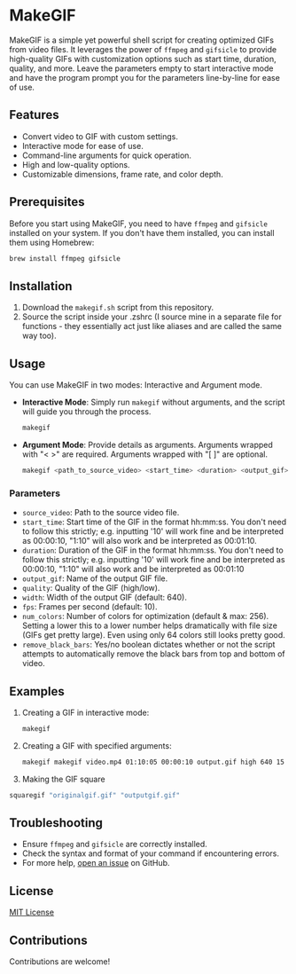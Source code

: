 # MakeGIF

MakeGIF is a simple yet powerful shell script for creating optimized GIFs from video files. It leverages the power of `ffmpeg` and `gifsicle` to provide high-quality GIFs with customization options such as start time, duration, quality, and more. Leave the parameters empty to start interactive mode and have the program prompt you for the parameters line-by-line for ease of use.

## Features

- Convert video to GIF with custom settings.
- Interactive mode for ease of use.
- Command-line arguments for quick operation.
- High and low-quality options.
- Customizable dimensions, frame rate, and color depth.

## Prerequisites

Before you start using MakeGIF, you need to have `ffmpeg` and `gifsicle` installed on your system. If you don't have them installed, you can install them using Homebrew:

```bash
brew install ffmpeg gifsicle
```

## Installation

1. Download the `makegif.sh` script from this repository.
2. Source the script inside your .zshrc (I source mine in a separate file for functions - they essentially act just like aliases and are called the same way too).

## Usage

You can use MakeGIF in two modes: Interactive and Argument mode.

- **Interactive Mode**: Simply run `makegif` without arguments, and the script will guide you through the process.

  ```bash
  makegif
  ```

- **Argument Mode**: Provide details as arguments. Arguments wrapped with "< >" are required. Arguments wrapped with "[ ]" are optional.

  ```bash
  makegif <path_to_source_video> <start_time> <duration> <output_gif> <quality> [width] [fps] [num_colors] [remove_black_bars]
  ```

### Parameters

- `source_video`: Path to the source video file.
- `start_time`: Start time of the GIF in the format hh:mm:ss. You don't need to follow this strictly; e.g. inputting '10' will work fine and be interpreted as 00:00:10, "1:10" will also work and be interpreted as 00:01:10.
- `duration`: Duration of the GIF in the format hh:mm:ss. You don't need to follow this strictly; e.g. inputting '10' will work fine and be interpreted as 00:00:10, "1:10" will also work and be interpreted as 00:01:10
- `output_gif`: Name of the output GIF file.
- `quality`: Quality of the GIF (high/low).
- `width`: Width of the output GIF (default: 640).
- `fps`: Frames per second (default: 10).
- `num_colors`: Number of colors for optimization (default & max: 256). Setting a lower this to a lower number helps dramatically with file size (GIFs get pretty large). Even using only 64 colors still looks pretty good.
- `remove_black_bars`: Yes/no boolean dictates whether or not the script attempts to
  automatically remove the black bars from top and bottom of video.

## Examples

1. Creating a GIF in interactive mode:

   ```bash
   makegif
   ```

2. Creating a GIF with specified arguments:

   ```bash
   makegif makegif video.mp4 01:10:05 00:00:10 output.gif high 640 15 128
   ```

3. Making the GIF square

  ```bash
  squaregif "originalgif.gif" "outputgif.gif"
  ```

## Troubleshooting

- Ensure `ffmpeg` and `gifsicle` are correctly installed.
- Check the syntax and format of your command if encountering errors.
- For more help, [open an issue](https://github.com/nathan-kennedy/makegif/issues) on GitHub.

## License

[MIT License](https://github.com/nathan-kennedy/makegif/blob/master/LICENSE)

## Contributions

Contributions are welcome!

